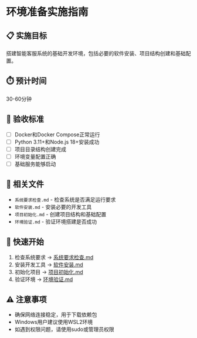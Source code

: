 # 环境准备实施指南

## 📋 实施目标
搭建智能客服系统的基础开发环境，包括必要的软件安装、项目结构创建和基础配置。

## ⏱️ 预计时间
30-60分钟

## 🎯 验收标准
- [ ] Docker和Docker Compose正常运行
- [ ] Python 3.11+和Node.js 18+安装成功
- [ ] 项目目录结构创建完成
- [ ] 环境变量配置正确
- [ ] 基础服务能够启动

## 📁 相关文件
- `系统要求检查.md` - 检查系统是否满足运行要求
- `软件安装.md` - 安装必要的开发工具
- `项目初始化.md` - 创建项目结构和基础配置
- `环境验证.md` - 验证环境搭建是否成功

## 🚀 快速开始
1. 检查系统要求 → [系统要求检查.md](./系统要求检查.md)
2. 安装开发工具 → [软件安装.md](./软件安装.md)
3. 初始化项目 → [项目初始化.md](./项目初始化.md)
4. 验证环境 → [环境验证.md](./环境验证.md)

## ⚠️ 注意事项
- 确保网络连接稳定，用于下载依赖包
- Windows用户建议使用WSL2环境
- 如遇到权限问题，请使用sudo或管理员权限
